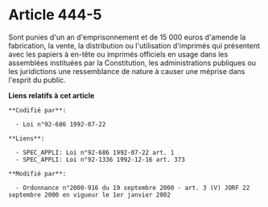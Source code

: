 # Article 444-5

Sont punies d'un an d'emprisonnement et de 15 000 euros d'amende la fabrication, la vente, la distribution ou l'utilisation
d'imprimés qui présentent avec les papiers à en-tête ou imprimés officiels en usage dans les assemblées instituées par la
Constitution, les administrations publiques ou les juridictions une ressemblance de nature à causer une méprise dans l'esprit
du public.

**Liens relatifs à cet article**

	**Codifié par**:

	  - Loi n°92-686 1992-07-22

	**Liens**:

	  - SPEC_APPLI: Loi n°92-686 1992-07-22 art. 1
	  - SPEC_APPLI: Loi n°92-1336 1992-12-16 art. 373

	**Modifié par**:

	  - Ordonnance n°2000-916 du 19 septembre 2000 - art. 3 (V) JORF 22 septembre 2000 en vigueur le 1er janvier 2002
